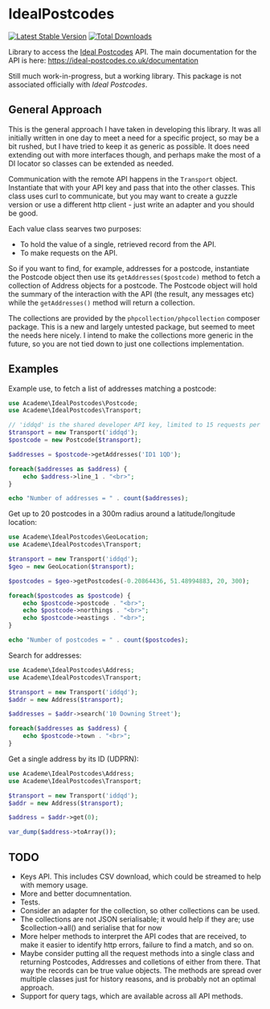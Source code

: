 # IdealPostcodes

[![Latest Stable Version](https://poser.pugx.org/academe/idealpostcodes/version.png)](https://packagist.org/packages/academe/idealpostcodes)
[![Total Downloads](https://poser.pugx.org/academe/idealpostcodes/d/total.png)](https://packagist.org/packages/academe/idealpostcodes)

Library to access the [Ideal Postcodes](https://ideal-postcodes.co.uk/) API.
The main documentation for the API is here:
https://ideal-postcodes.co.uk/documentation

Still much work-in-progress, but a working library. This package is not associated officially with *Ideal Postcodes*.

## General Approach

This is the general approach I have taken in developing this library. It was all initially written in one day 
to meet a need for a specific project, so may be a bit rushed, but I have tried to keep it as generic as
possible. It does need extending out with more interfaces though, and perhaps make the most of a DI locator 
so classes can be extended as needed.

Communication with the remote API happens in the `Transport` object. Instantiate that with your API key
and pass that into the other classes. This class uses curl to communicate, but you may want to create
a guzzle version or use a different http client - just write an adapter and you should be good.

Each value class searves two purposes:

* To hold the value of a single, retrieved record from the API.
* To make requests on the API.

So if you want to find, for example, addresses for a postcode, instantiate the Postcode object then use its
`getAddresses($postcode)` method to fetch a collection of Address objects for a postcode. The Postcode object
will hold the summary of the interaction with the API (the result, any messages etc) while the `getAddresses()`
method will return a collection.

The collections are provided by the `phpcollection/phpcollection` composer package. This is a new and largely
untested package, but seemed to meet the needs here nicely. I intend to make the collections more generic
in the future, so you are not tied down to just one collections implementation.

## Examples

Example use, to fetch a list of addresses matching a postcode:

~~~php
use Academe\IdealPostcodes\Postcode;
use Academe\IdealPostcodes\Transport;

// 'iddqd' is the shared developer API key, limited to 15 requests per day for each IP address.
$transport = new Transport('iddqd');
$postcode = new Postcode($transport);

$addresses = $postcode->getAddresses('ID1 1QD');

foreach($addresses as $address) {
    echo $address->line_1 . "<br>";
}

echo "Number of addresses = " . count($addresses);
~~~

Get up to 20 postcodes in a 300m radius around a latitude/longitude location:

~~~php
use Academe\IdealPostcodes\GeoLocation;
use Academe\IdealPostcodes\Transport;

$transport = new Transport('iddqd');
$geo = new GeoLocation($transport);

$postcodes = $geo->getPostcodes(-0.20864436, 51.48994883, 20, 300);

foreach($postcodes as $postcode) {
    echo $postcode->postcode . "<br>";
    echo $postcode->northings . "<br>";
    echo $postcode->eastings . "<br>";
}

echo "Number of postcodes = " . count($postcodes);
~~~

Search for addresses:

~~~php
use Academe\IdealPostcodes\Address;
use Academe\IdealPostcodes\Transport;

$transport = new Transport('iddqd');
$addr = new Address($transport);

$addresses = $addr->search('10 Downing Street');

foreach($addresses as $address) {
    echo $postcode->town . "<br>";
}
~~~

Get a single address by its ID (UDPRN):

~~~php
use Academe\IdealPostcodes\Address;
use Academe\IdealPostcodes\Transport;

$transport = new Transport('iddqd');
$addr = new Address($transport);

$address = $addr->get(0);

var_dump($address->toArray());
~~~

## TODO

* Keys API. This includes CSV download, which could be streamed to help with memory usage.
* More and better documnentation.
* Tests.
* Consider an adapter for the collection, so other collections can be used.
* The collections are not JSON serialisable; it would help if they are; use $collection->all() and serialise that for now
* More helper methods to interpret the API codes that are received, to make it easier to identify http errors, failure to find a match, and so on.
* Maybe consider putting all the request methods into a single class and returning Postcodes, Addresses and colletions of either from there. That way the records can be true value objects. 
The methods are spread over multiple classes just for history reasons, and is probably not an optimal approach.
* Support for query tags, which are available across all API methods.
